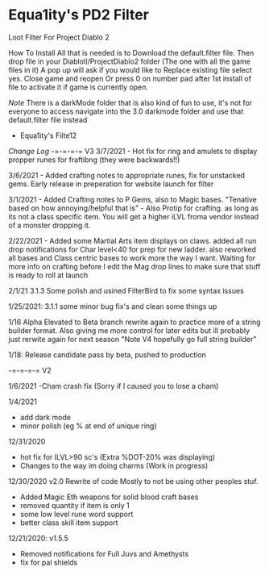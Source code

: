 # Equa1ity's PD2 Filter
Loot Filter For Project Diablo 2

How To Install
All that is needed is to Download the default.filter file. Then drop file in your DiabloII/ProjectDiablo2 folder (The one with all the game files in it) A pop up will ask if you would like to Replace existing file select yes.  Close game and reopen Or press 0 on number pad after 1st install of file to activate it if game is currently open.

_Note_ There is a darkMode folder that is also kind of fun to use,  it's not for everyone to access navigate into the 3.0 darkmode folder and use that default.filter file instead
* Equa1ity's Filte12

_*Change Log*_
-=-=-=-= V3
3/7/2021 - Hot fix for ring and amulets to display propper runes for fraftibng (they were backwards!!)

3/6/2021 - Added crafting notes to appropriate runes, fix for unstacked gems. Early release in preperation for website launch for filter

3/1/2021 - Added Crafting notes to P Gems, also to Magic bases.  "Tenative based on how annoying/helpful that is" -  Also Protip for crafting. as long as its not a class specific item. You will get a higher iLVL froma  vendor instead of a monster dropping it.

2/22/2021 - Added some Martial Arts item displays on claws.  added all run drop notifications for Char level<40 for prep for new ladder.  also reworked all bases and Class centric bases to work more the way I want.  Waiting for more info on crafting before I edit the Mag drop lines to make sure that stuff is ready to roll at launch

2/1/21 3.1.3 Some polish and usined FilterBird to fix some syntax issues

1/25/2021: 3.1.1 some minor bug fix's and clean some things up

1/16 Alpha Elevated to Beta branch rewrite again to practice more of a string builder format. Also giving me more control for later edits  but ill probably just rerwite again for next season "Note V4 hopefully go full string builder"

1/18: Release candidate pass by beta, pushed to production


-=-=-=-= V2

1/6/2021
-Cham crash fix (Sorry if I caused you to lose a cham)

1/4/2021
- add dark mode
- minor polish (eg % at end of unique ring)

12/31/2020
- hot fix for ILVL>90 sc's (Extra %DOT-20% was displaying)
- Changes to the way im doing charms (Work in progress)

12/30/2020 v2.0
Rewrite of code Mostly to not be using other peoples stuf.

- Added Magic Eth weapons for solid blood craft bases
- removed quantity if item  is only 1
- some low level rune word support
- better class skill item support

12/21/2020: v1.5.5
- Removed notifications for Full Juvs and Amethysts
- fix for pal shields
